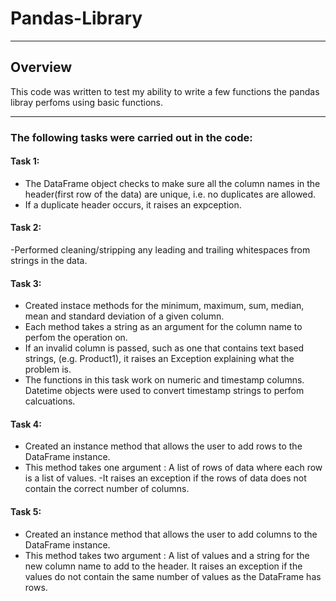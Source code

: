 # Pandas-Library
-----------------

Overview
---------------
This code was written to test my ability to write a few functions the pandas libray perfoms using basic functions. 

-------------------

### The following tasks were carried out in the code:

#### Task 1: 

- The DataFrame object checks to make sure all the column names in the header(first row of the data) are unique, i.e. no duplicates are allowed.
- If a duplicate header occurs, it raises an expception. 


#### Task 2:

-Performed cleaning/stripping any leading and trailing whitespaces from strings in the data. 

#### Task 3:

- Created instace methods for the minimum, maximum, sum, median, mean and standard deviation of a given column.
- Each method takes a string as an argument for the column name to perfom the operation on.
- If an invalid column is passed, such as one that contains text based strings, (e.g. Product1), it raises an Exception explaining what the problem is. 
- The functions in this task work on numeric and timestamp columns. Datetime objects were used to convert timestamp strings to perfom calcuations. 

#### Task 4:

- Created an instance method that allows the user to add rows to the DataFrame instance. 
- This method takes one argument : A list of rows of data where each row is a list of values. 
-It raises an exception if the rows of data does not contain the correct number of columns. 

#### Task 5:

- Created an instance method that allows the user to add columns to the DataFrame instance.
- This method takes two argument : A list of values and a string for the new column name to add to the header. It raises an exception if the values do not contain the same number of values as the DataFrame has rows.
